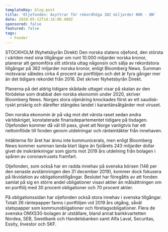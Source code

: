 ```yaml
---
templateKey: blog-post
title: 'Oljefonden: Avyttrar för rekordhöga 382 miljarder NOK - BN'
date: 2020-05-12T14:16:00.400Z
sponsored: false
featured: false
tags:
  - Fonder
---
```

STOCKHOLM (Nyhetsbyrån Direkt) Den norska statens oljefond, den största i världen med sina tillgångar om runt 10.000 miljarder norska kronor, planerar att genomföra sitt största uttag någonsin och sälja av rekordstora tillgångar på 382 miljarder norska kronor, enligt Bloomberg News. Summan motsvarar således cirka 4 procent av portföljen och det är fyra gånger mer än det tidigare rekordet från 2016. Det skriver Nyhetsbyrån Direkt.

Planerna på det aldrig tidigare skådade uttaget visar på skalan av den förödelse som drabbat den norska ekonomin under 2020, skriver Bloomberg News. Norges stora oljenäring knockades först av ett saudisk-ryskt priskrig och därefter stängdes landet i karantänsåtgärder mot viruset.

Den norska ekonomin är på väg mot det värsta raset sedan andra världskriget, konstaterade finansdepartementet tidigare på tisdagen. Oljefonden kommer då väl till pass, givet att Norge vanligtvis har ett nettoinflöde till fonden genom utdelningar och ränteintäkter från innehaven.

Intäkterna för året har ännu inte kommunicerats, men enligt Bloomberg News kommer summan landa klart lägre än fjolårets 243 miljarder dollar givet de inskränkningar som gjorts mot 2019 års utdelning från bolagen i spåren av coronavirusets framfart.

Oljefonden, som också har en radda innehav på svenska börsen (146 per den senaste avstämningen den 31 december 2019), kommer dock fokusera på likvidation av obligationstillgångar. Beslutet har föregåtts av att fonden samlat på sig en större andel obligationer visavi aktier än målsättningen om en portfölj med 30 procent obligationer och 70 procent aktier.

På obligationssidan har oljefonden också stora innehav i svenska tillgångar. Totalt 26 räntepapper fanns i portföljen vid 2019 års utgång, såväl statspapper som kommunobligationer och företagsobligationer. Flera de svenska OMXS30-bolagen är utställare, bland annat bankkvartetten Nordea, SEB, Swedbank och Handelsbanken samt Alfa Laval, Securitas, Essity, Investor och SKF.